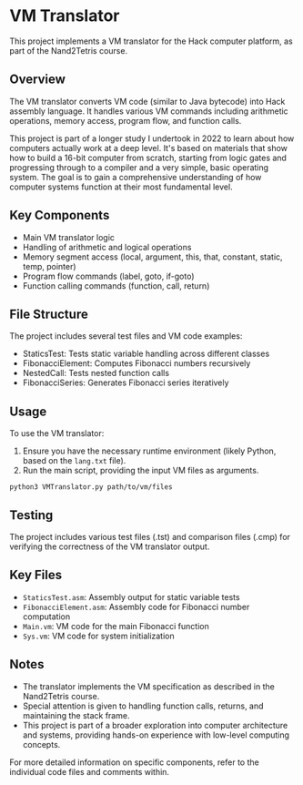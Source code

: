 # VM Translator

This project implements a VM translator for the Hack computer platform, as part of the Nand2Tetris course.

## Overview

The VM translator converts VM code (similar to Java bytecode) into Hack assembly language. It handles various VM commands including arithmetic operations, memory access, program flow, and function calls.

This project is part of a longer study I undertook in 2022 to learn about how computers actually work at a deep level. It's based on materials that show how to build a 16-bit computer from scratch, starting from logic gates and progressing through to a compiler and a very simple, basic operating system. The goal is to gain a comprehensive understanding of how computer systems function at their most fundamental level.

## Key Components

- Main VM translator logic
- Handling of arithmetic and logical operations
- Memory segment access (local, argument, this, that, constant, static, temp, pointer)
- Program flow commands (label, goto, if-goto)
- Function calling commands (function, call, return)

## File Structure

The project includes several test files and VM code examples:

- StaticsTest: Tests static variable handling across different classes
- FibonacciElement: Computes Fibonacci numbers recursively
- NestedCall: Tests nested function calls
- FibonacciSeries: Generates Fibonacci series iteratively

## Usage

To use the VM translator:

1. Ensure you have the necessary runtime environment (likely Python, based on the `lang.txt` file).
2. Run the main script, providing the input VM files as arguments.

```
python3 VMTranslator.py path/to/vm/files
```

## Testing

The project includes various test files (.tst) and comparison files (.cmp) for verifying the correctness of the VM translator output.

## Key Files

- `StaticsTest.asm`: Assembly output for static variable tests
- `FibonacciElement.asm`: Assembly code for Fibonacci number computation
- `Main.vm`: VM code for the main Fibonacci function
- `Sys.vm`: VM code for system initialization

## Notes

- The translator implements the VM specification as described in the Nand2Tetris course.
- Special attention is given to handling function calls, returns, and maintaining the stack frame.
- This project is part of a broader exploration into computer architecture and systems, providing hands-on experience with low-level computing concepts.

For more detailed information on specific components, refer to the individual code files and comments within.

